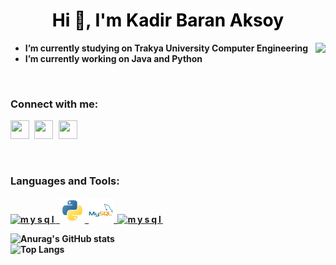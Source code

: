 



<h1 align = "center" font = "">
<strong>
<font color ="black">
Hi 👋, I'm Kadir Baran Aksoy 
</font>
</h1>

<img src="https://media.giphy.com/media/JIX9t2j0ZTN9S/giphy.gif" align="right"  witdh ="400" height="250">


- I’m currently studying on Trakya University Computer Engineering
- I’m currently working on Java and Python 


<br>

### Connect with me:

<p style="letter-spacing:5px">
<a href ="https://twitter.com/kadirr_aksoy" ><img height ="30" width="30" src=https://raw.githubusercontent.com/rahuldkjain/github-profile-readme-generator/master/src/images/icons/Social/twitter.svg /></a> 
<a href ="https://www.linkedin.com/in/kadir-aksoy-64a21a248/"><img height ="30" width="30" src=https://raw.githubusercontent.com/rahuldkjain/github-profile-readme-generator/master/src/images/icons/Social/linked-in-alt.svg /></a>
<a href ="https://www.instagram.com/aksy.kadir/"><img height ="30" width="30" src=https://raw.githubusercontent.com/rahuldkjain/github-profile-readme-generator/master/src/images/icons/Social/instagram.svg /></a>
</p>





<br>

### Languages and Tools:

<p style="letter-spacing:3px">
<a href="https://www.java.com/tr/" rel="nofollow"> <img src=https://raw.githubusercontent.com/jmnote/z-icons/master/svg/java.svg alt="mysql" width="40" height="40" style="max-width: 100%;"> </a>
<a href="https://www.python.org" rel="nofollow"> <img src="https://raw.githubusercontent.com/devicons/devicon/master/icons/python/python-original.svg" alt="python" width="40" height="40" style="max-width: 100%;"> </a>
<a href="https://www.mysql.com/" rel="nofollow"> <img src="https://raw.githubusercontent.com/devicons/devicon/master/icons/mysql/mysql-original-wordmark.svg" alt="mysql" width="40" height="40" style="max-width: 100%;"> </a>
<a href="https://www.javascript.com/" rel="nofollow"> <img src="https://raw.githubusercontent.com/jmnote/z-icons/master/svg/javascript.svg" alt="mysql" width="40" height="40" style="max-width: 100%;"> </a>

</br>


![Anurag's GitHub stats](https://github-readme-stats.vercel.app/api?username=KadirAksoy&show_icons=true&theme=radical)
</br>
![Top Langs](https://github-readme-stats.vercel.app/api/top-langs/?username=KadirAksoy&layout=compact)
